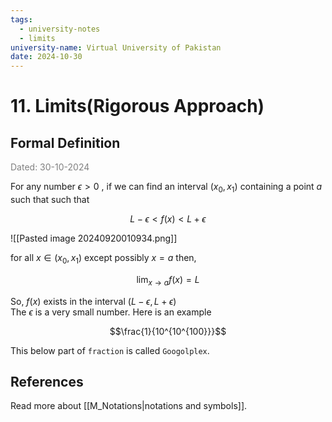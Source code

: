```yaml
---
tags:
  - university-notes
  - limits
university-name: Virtual University of Pakistan
date: 2024-10-30
---
```


# 11. Limits(Rigorous Approach)

## Formal Definition

<span style="color: gray;">Dated: 30-10-2024</span>

For any number $\epsilon > 0$ , if we can find an interval $(x_0, x_1)$ containing a point $a$ such that such that

$$L - \epsilon < f(x) < L + \epsilon$$

![[Pasted image 20240920010934.png]]

for all $x \in (x_0, x_1)$ except possibly $x = a$ then,  

$$\lim_{x \rightarrow a} f(x) = L$$

So, $f(x)$ exists in the interval $(L - \epsilon, L + \epsilon)$  
The $\epsilon$ is a very small number. Here is an example  

$$\frac{1}{10^{10^{100}}}$$

This below part of `fraction` is called `Googolplex`.

## References

Read more about [[M_Notations|notations and symbols]].
